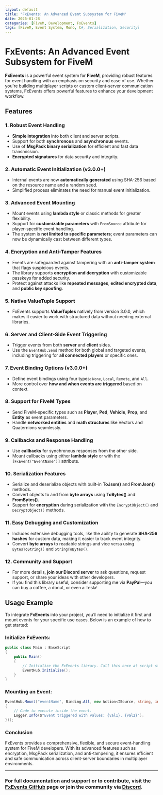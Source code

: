 ```yaml
---
layout: default
title: "FxEvents: An Advanced Event Subsystem for FiveM"
date: 2025-01-28
categories: [FiveM, Development, FxEvents]
tags: [FiveM, Event System, Mono, C#, Serialization, Security]
---
```


# FxEvents: An Advanced Event Subsystem for FiveM

**FxEvents** is a powerful event system for **FiveM**, providing robust features for event handling with an emphasis on security and ease of use. Whether you're building multiplayer scripts or custom client-server communication systems, FxEvents offers powerful features to enhance your development workflow.

## Features

### 1. **Robust Event Handling**
   - **Simple integration** into both client and server scripts.
   - Support for both **synchronous** and **asynchronous** events.
   - Use of **MsgPack binary serialization** for efficient and fast data transmission.
   - **Encrypted signatures** for data security and integrity.

### 2. **Automatic Event Initialization (v3.0.0+)**
   - Internal events are now **automatically generated** using SHA-256 based on the resource name and a random seed.
   - Simplified process eliminates the need for manual event initialization.

### 3. **Advanced Event Mounting**
   - Mount events using **lambda style** or classic methods for greater flexibility.
   - Support for **customizable parameters** with `FromSource` attribute for player-specific event handling.
   - The system is **not limited to specific parameters**; event parameters can now be dynamically cast between different types.

### 4. **Encryption and Anti-Tamper Features**
   - Events are safeguarded against tampering with an **anti-tamper system** that flags suspicious events.
   - The library supports **encryption and decryption** with customizable passkeys for added security.
   - Protect against attacks like **repeated messages**, **edited encrypted data**, and **public key spoofing**.

### 5. **Native ValueTuple Support**
   - FxEvents supports **ValueTuples** natively from version 3.0.0, which makes it easier to work with structured data without needing external libraries.

### 6. **Server and Client-Side Event Triggering**
   - Trigger events from both **server** and **client** sides.
   - Use the `EventHub.Send` method for both global and targeted events, including triggering for **all connected players** or specific ones.

### 7. **Event Binding Options (v3.0.0+)**
   - Define event bindings using four types: `None`, `Local`, `Remote`, and `All`.
   - More control over **how and when events are triggered** based on context.

### 8. **Support for FiveM Types**
   - Send FiveM-specific types such as **Player**, **Ped**, **Vehicle**, **Prop**, and **Entity** as event parameters.
   - Handle **networked entities** and **math structures** like Vectors and Quaternions seamlessly.

### 9. **Callbacks and Response Handling**
   - Use **callbacks** for synchronous responses from the other side.
   - Mount callbacks using either **lambda style** or with the `[FxEvent("EventName")]` attribute.

### 10. **Serialization Features**
   - Serialize and deserialize objects with built-in **ToJson()** and **FromJson()** methods.
   - Convert objects to and from **byte arrays** using **ToBytes()** and **FromBytes()**.
   - Support for **encryption** during serialization with the `EncryptObject()` and `DecryptObject()` methods.

### 11. **Easy Debugging and Customization**
   - Includes extensive debugging tools, like the ability to generate **SHA-256 hashes** for custom data, making it easier to track event integrity.
   - Convert **byte arrays** to readable strings and vice versa using `BytesToString()` and `StringToBytes()`.

### 12. **Community and Support**
   - For more details, **join our Discord server** to ask questions, request support, or share your ideas with other developers.
   - If you find this library useful, consider supporting me via **PayPal**—you can buy a coffee, a donut, or even a Tesla!

## Usage Example

To integrate **FxEvents** into your project, you’ll need to initialize it first and mount events for your specific use cases. Below is an example of how to get started:

### Initialize FxEvents:

```csharp
public class Main : BaseScript
{
    public Main()
    {
        // Initialize the FxEvents library. Call this once at script start to enable EventHub usage anywhere.
        EventHub.Initialize();
    }
}
```

### Mounting an Event:
```csharp
EventHub.Mount("eventName", Binding.All, new Action<ISource, string, int>(([FromSource] source, string val1, int val2) =>    
{
    // Code to execute inside the event.
    Logger.Info($"Event triggered with values: {val1}, {val2}");
}));
```

### Conclusion

FxEvents provides a comprehensive, flexible, and secure event-handling system for FiveM developers. With its advanced features such as encryption, MsgPack serialization, and anti-tampering, it ensures efficient and safe communication across client-server boundaries in multiplayer environments.

--- 
### For full documentation and support or to contribute, visit the [FxEvents GitHub](https://github.com/manups4e/FxEvents) page or join the community via [Discord](https://discord.gg/KKN7kRT2vM).
